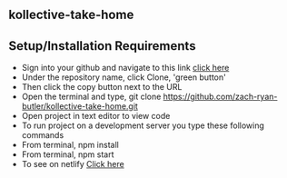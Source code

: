 ## kollective-take-home

## Setup/Installation Requirements

- Sign into your github and navigate to this link [click here](https://github.com/zach-ryan-butler/kollective-take-home)
- Under the repository name, click Clone, 'green button'
- Then click the copy button next to the URL
- Open the terminal and type, git clone https://github.com/zach-ryan-butler/kollective-take-home.git
- Open project in text editor to view code
- To run project on a development server you type these following commands
- From terminal, npm install
- From terminal, npm start
- To see on netlify [Click here](https://poke-catcher-challenge.netlify.app/)
